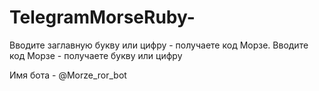 # TelegramMorseRuby-
Вводите заглавную букву или цифру - получаете код Морзе.
 Вводите код Морзе - получаете букву или цифру

Имя бота - @Morze_ror_bot
